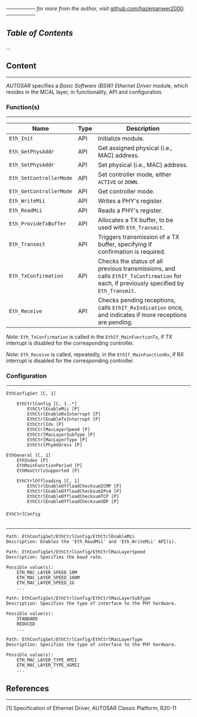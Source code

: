 ──────── *for more from the author, visit* [github.com/hazemanwer2000](https://github.com/hazemanwer2000). ────────
## *Table of Contents*
...
## Content
---
*AUTOSAR* specifies a *Basic Software (BSW) Ethernet Driver* module, which resides in the MCAL layer, in functionality, API and configuration.
### Function(s)
---

| Name                    | Type | Description                                                                                                                            |
| ----------------------- | ---- | -------------------------------------------------------------------------------------------------------------------------------------- |
| `Eth_Init`              | API  | Initialize module.                                                                                                                     |
| `Eth_GetPhysAddr`       | API  | Get assigned physical (i.e., MAC) address.                                                                                             |
| `Eth_SetPhysAddr`       | API  | Set physical (i.e., MAC) address.                                                                                                      |
| `Eth_SetControllerMode` | API  | Set controller mode, either `ACTIVE` or `DOWN`.                                                                                        |
| `Eth_GetControllerMode` | API  | Get controller mode.                                                                                                                   |
| `Eth_WriteMii`          | API  | Writes a PHY's register.                                                                                                               |
| `Eth_ReadMii`           | API  | Reads a PHY's register.                                                                                                                |
| `Eth_ProvideTxBuffer`   | API  | Allocates a TX buffer, to be used with `Eth_Transmit`.                                                                                 |
| `Eth_Transmit`          | API  | Triggers transmission of a TX buffer, specifying if confirmation is required.                                                          |
| `Eth_TxConfirmation`    | API  | Checks the status of all previous transmissions, and calls `EthIf_TxConfirmation` for each, if previously specified by `Eth_Transmit`. |
| `Eth_Receive`           | API  | Checks pending receptions, calls `EthIf_RxIndication` once, and indicates if more receptions are pending.                              |

*Note:* `Eth_TxConfirmation` is called in the `EthIf_MainFunctionTx`, if TX interrupt is disabled for the corresponding controller.

*Note:* `Eth_Receive` is called, repeatedly, in the `EthIf_MainFunctionRx`, if RX interrupt is disabled for the corresponding controller.
### Configuration
---
```
EthConfigSet [C, 1]

	EthCtrlConfig [C, 1..*]
		EthCtrlEnableMii [P]
		EthCtrlEnableRxInterrupt [P]
		EthCtrlEnableTxInterrupt [P]
		EthCtrlIdx [P]
		EthCtrlMacLayerSpeed [P]
		EthCtrlMacLayerSubType [P]
		EthCtrlMacLayerType [P]
		EthCtrlPhyAddress [P]

EthGeneral [C, 1]
	EthIndex [P]
	EthMainFunctionPeriod [P]
	EthMaxCtrlsSupported [P]

	EthCtrlOffloading [C, 1]
		EthCtrlEnableOffloadChecksumICMP [P]
		EthCtrlEnableOffloadChecksumIPv4 [P]
		EthCtrlEnableOffloadChecksumTCP [P]
		EthCtrlEnableOffloadChecksumUDP [P]
```
###### `EthCtrlConfig`
---
```
Path: EthConfigSet/EthCtrlConfig/EthCtrlEnableMii
Description: Enables the 'Eth_ReadMii' and 'Eth_WriteMii' API(s).
```

```
Path: EthConfigSet/EthCtrlConfig/EthCtrlMacLayerSpeed
Description: Specifies the baud rate.

Possible value(s):
	ETH_MAC_LAYER_SPEED_10M
	ETH_MAC_LAYER_SPEED_100M
	ETH_MAC_LAYER_SPEED_1G
	...
```

```
Path: EthConfigSet/EthCtrlConfig/EthCtrlMacLayerSubType
Description: Specifies the type of interface to the PHY hardware.

Possible value(s):
	STANDARD
	REDUCED
	...
```

```
Path: EthConfigSet/EthCtrlConfig/EthCtrlMacLayerType
Description: Specifies the type of interface to the PHY hardware.

Possible value(s):
	ETH_MAC_LAYER_TYPE_XMII
	ETH_MAC_LAYER_TYPE_XGMII
	...
```
## References
---
[1] Specification of Ethernet Driver, AUTOSAR Classic Platform, R20-11